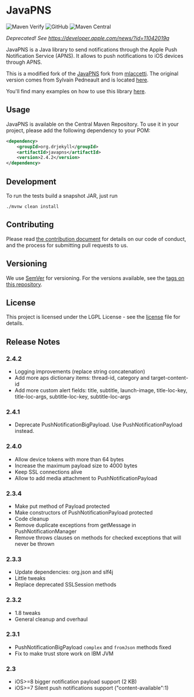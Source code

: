 # JavaPNS

![Maven Verify](https://github.com/drjekyll-org/javapns/workflows/Maven%20Verify/badge.svg)
![GitHub](https://img.shields.io/github/license/drjekyll-org/javapns)
![Maven Central](https://img.shields.io/maven-central/v/org.drjekyll/javapns)


*Deprecated! See https://developer.apple.com/news/?id=11042019a*

JavaPNS is a Java library to send notifications through the Apple Push Notification Service (APNS). It
allows to push notifications to iOS devices through APNS.

This is a modified fork of the [JavaPNS](https://github.com/mlaccetti/JavaPNS) fork from
[mlaccetti](https://github.com/mlaccetti). The original version comes from Sylvain Pedneault and is located
[here](http://code.google.com/p/javapns).

You'll find many examples on how to use this library [here](https://code.google.com/archive/p/javapns/wikis).

## Usage

JavaPNS is available on the Central Maven Repository. To use it in your project, please add the following dependency to your POM:

```xml
<dependency>
	<groupId>org.drjekyll</groupId>
	<artifactId>javapns</artifactId>
	<version>2.4.2</version>
</dependency>
```

## Development

To run the tests build a snapshot JAR, just run

    ./mvnw clean install

## Contributing

Please read [the contribution document](CONTRIBUTING.md) for details on our code of conduct, and the process for submitting pull requests to us.

## Versioning

We use [SemVer](http://semver.org/) for versioning. For the versions available, see the [tags on this repository](https://github.com/drjekyll-org/javapns/tags).

## License

This project is licensed under the LGPL License - see the [license](LICENSE) file for details.

## Release Notes

### 2.4.2

* Logging improvements (replace string concatenation)
* Add more aps dictionary items: thread-id, category and target-content-id
* Add more custom alert fields: title, subtitle, launch-image, title-loc-key, title-loc-args, subtitle-loc-key, subtitle-loc-args

### 2.4.1

* Deprecate PushNotificationBigPayload. Use PushNotificationPayload instead.

### 2.4.0

* Allow device tokens with more than 64 bytes
* Increase the maximum payload size to 4000 bytes
* Keep SSL connections alive
* Allow to add media attachment to PushNotificationPayload

### 2.3.4

* Make put method of Payload protected
* Make constructors of PushNotificationPayload protected
* Code cleanup
* Remove duplicate exceptions from getMessage in PushNotificationManager
* Remove throws clauses on methods for checked exceptions that will never be thrown

### 2.3.3

* Update dependencies: org.json and slf4j
* Little tweaks
* Replace deprecated SSLSession methods

### 2.3.2

* 1.8 tweaks
* General cleanup and overhaul

### 2.3.1

* PushNotificationBigPayload ```complex``` and ```fromJson``` methods fixed
* Fix to make trust store work on IBM JVM

### 2.3

* iOS>=8 bigger notification payload support (2 KB)
* iOS>=7 Silent push notifications support ("content-available":1)

